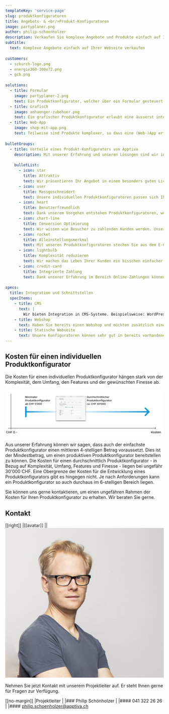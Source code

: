 ```yaml
---
templateKey: 'service-page'
slug: produktkonfiguratoren
title: Angebots- & <br/>Produkt-Konfiguratoren
image: partyplaner.png
author: philip-schoenholzer
description: Verkaufen Sie komplexe Angebote und Produkte einfach auf Ihrer Website oder in Ihrem Webshop mit einem individuellen E-Commerce Produkt- & Angebotskonfigurator.
subtitle:
  text: Komplexe Angebote einfach auf Ihrer Webseite verkaufen

customers:
  - schurch-logo.png
  - energie360-300x72.png
  - gcb.png

solutions:
  - title: Formular
    image: partyplaner-2.png
    text: Ein Produktkonfigurator, welcher über ein Formular gesteuert wird, ist der Klassiker unter den Produktkonfiguratoren. Dieser eignet sich besonders für mobile Geräte, sowie eine Bedienung über die Tastatur.
  - title: Grafisch
    image: anhaenger-zubehoer.png
    text: Ein grafischer Produktkonfigurator erlaubt eine äusserst intuitive und attraktive Lösung. Diese eignen sich besonders um visuelle Eigenheiten der Produkte zu vermitteln.
  - title: Web-App
    image: shop-mit-app.png
    text: Teilweise sind Produkte komplexer, so dass eine (Web-)App erforderlich wird. Hier sind den Möglichkeiten keine Grenzen gesetzt. Falls sinnvoll, publizieren wir die App auch im App-Store von Apple oder Google.

bulletGroups:
  - title: Vorteile eines Produkt-Konfigurators von Apptiva
    description: Mit unserer Erfahrung und unseren Lösungen sind wir in der Lage, die technischen Möglichkeiten des Webs und von Apps voll auszuschöpfen. Jeder unserer Produkt-Konfiguratoren ist speziell auf die Bedürfnisse der Unternehmen und die ihrer Kunden zugeschnitten.

    bulletList:
      - icon: star
        title: Attraktiv
        text: Wir präsentieren Ihr Angebot in einem besonders guten Licht. Mit einer attraktiven Präsentation wird ein Produkt hochwertiger eingestuft.
      - icon: user
        title: Massgeschneidert
        text: Unsere individuellen Produktkonfiguratoren passen sich Ihrem Angebot an und nicht umgekehrt.
      - icon: heart
        title: Benutzerfreundlich
        text: Dank unserem Vorgehen entstehen Produktkonfiguratoren, welche ein einfaches und benutzerfreundliches Einkaufserlebnisses bieten.
      - icon: chart-line
        title: Conversion Optimierung
        text: Wir wissen wie Besucher zu zahlenden Kunden werden. Unsere Produktkonfiguratoren lassen ein niederschwelliges Einkaufen zu.
      - icon: rocket
        title: Alleinstellungsmerkmal
        text: Mit unseren Produktkonfiguratoren stechen Sie aus dem E-Commerce-Jungle heraus. Seien Sie der Konkurrenz eine Nasenspitze voraus.
      - icon: lightbulb
        title: Komplexität reduzieren
        text: Wir machen das Leben Ihrer Kunden ein bisschen einfacher und erhöhen gleichzeitig Ihren Umsatz.
      - icon: credit-card
        title: Integrierte Zahlung
        text: Dank unserer Erfahrung im Bereich Online-Zahlungen können wir bei Bedarf verschiedene Zahlungssysteme integrieren.

specs:
  title: Integration und Schnittstellen
  specItems:
    - title: CMS
      text: |
        Wir bieten Integration in CMS-Systeme. Beispielsweise: WordPress, Drupal, TYPO3 und viele weitere.
    - title: Webshop
      text: Haben Sie bereits einen Webshop und möchten zusätzlich einen Konfigurator anbieten? Kein Problem. Wir unterstützen die meisten Shops.
    - title: Statische Webseite
      text: Unsere Konfiguratoren können sehr gut in bereits vorhandene statische Webseiten integriert werden.
---
```


## Kosten für einen individuellen Produktkonfigurator

Die Kosten für einen individuellen Produktkonfigurator hängen stark von der Komplexität, dem Umfang, den Features und der gewünschten Finesse ab.

![Kosten für einen individuellen Produktkonfigurator](kosten-produktkonfigurator.png)

Aus unserer Erfahrung können wir sagen, dass auch der einfachste Produktkonfigurator einen mittleren 4-stelligen Betrag voraussetzt. Dies ist der Mindestbetrag, um einen produktiven Produktkonfigurator bereitstellen zu können. Die Kosten für einen durchschnittlich Produktkonfigurator - in Bezug auf Komplexität, Umfang, Features und Finesse - liegen bei ungefähr 30'000 CHF. Eine Obergrenze der Kosten für die Entwicklung eines Produktkonfigurators gibt es hingegen nicht. Je nach Anforderungen kann ein Produktkonfigurator so auch durchaus im 6-stelligen Bereich liegen.

Sie können uns gerne kontaktieren, um einen ungefähren Rahmen der Kosten für Ihren Produktkonfigurator zu erhalten. Wir beraten Sie gerne.

## Kontakt

[[right]]
|[[avatar]]
||![Philip Schönholzer](../../data/employees/philip-schoenholzer/philip-schoenholzer.jpg)

Nehmen Sie jetzt Kontakt mit unserem Projektleiter auf.
Er steht Ihnen gerne für Fragen zur Verfügung.

[[no-margin]]
|Projektleiter
|
|### Philip Schönholzer
|
|#### 041 322 26 26
|
|#### [philip.schoenholzer@apptiva.ch](mailto:philip.schoenholzer@apptiva.ch)
